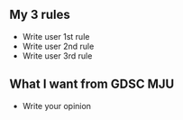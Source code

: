 ## My 3 rules
- Write user 1st rule
- Write user 2nd rule
- Write user 3rd rule

## What I want from GDSC MJU
- Write your opinion
